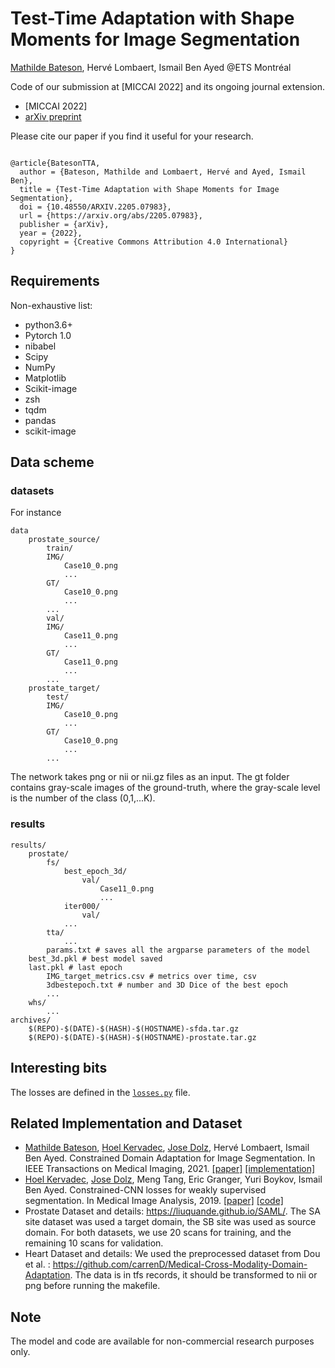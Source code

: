 # Test-Time Adaptation with Shape Moments for Image Segmentation

[Mathilde Bateson](https://github.com/mathilde-b), Hervé Lombaert, Ismail Ben Ayed @ETS Montréal

Code of our submission at [MICCAI 2022] and its ongoing journal extension. 


* [MICCAI 2022]
* [arXiv preprint](https://arxiv.org/abs/2205.07983)

Please cite our paper if you find it useful for your research.

```

@article{BatesonTTA,
  author = {Bateson, Mathilde and Lombaert, Hervé and Ayed, Ismail Ben},
  title = {Test-Time Adaptation with Shape Moments for Image Segmentation},
  doi = {10.48550/ARXIV.2205.07983},
  url = {https://arxiv.org/abs/2205.07983},
  publisher = {arXiv},
  year = {2022},
  copyright = {Creative Commons Attribution 4.0 International}
}
```



## Requirements
Non-exhaustive list:
* python3.6+
* Pytorch 1.0
* nibabel
* Scipy
* NumPy
* Matplotlib
* Scikit-image
* zsh
* tqdm
* pandas
* scikit-image

## Data scheme
### datasets
For instance
```
data
    prostate_source/
	    train/
		IMG/
		    Case10_0.png
		    ...
		GT/
		    Case10_0.png
		    ...
		...
	    val/
		IMG/
		    Case11_0.png
		    ...
		GT/
		    Case11_0.png
		    ...
		...
    prostate_target/
	    test/
		IMG/
		    Case10_0.png
		    ...
		GT/
		    Case10_0.png
		    ...
		...
```
The network takes png or nii or nii.gz files as an input. The gt folder contains gray-scale images of the ground-truth, where the gray-scale level is the number of the class (0,1,...K).

 

### results
```
results/
    prostate/
        fs/
            best_epoch_3d/
                val/
                    Case11_0.png
                    ...
            iter000/
                val/
            ...
        tta/
            ...
        params.txt # saves all the argparse parameters of the model 
	best_3d.pkl # best model saved
	last.pkl # last epoch
        IMG_target_metrics.csv # metrics over time, csv
        3dbestepoch.txt # number and 3D Dice of the best epoch 
        ...
    whs/
        ...
archives/
    $(REPO)-$(DATE)-$(HASH)-$(HOSTNAME)-sfda.tar.gz
    $(REPO)-$(DATE)-$(HASH)-$(HOSTNAME)-prostate.tar.gz
```
## Interesting bits
The losses are defined in the [`losses.py`](losses.py) file. 



## Related Implementation and Dataset
* [Mathilde Bateson](https://github.com/mathilde-b), [Hoel Kervadec](https://github.com/HKervadec), [Jose Dolz](https://github.com/josedolz), Hervé Lombaert, Ismail Ben Ayed. Constrained Domain Adaptation for Image Segmentation. In IEEE Transactions on Medical Imaging, 2021. [[paper]](https://ieeexplore.ieee.org/document/9382339) [[implementation]](https://github.com/mathilde-b/CDA) 
* [Hoel Kervadec](https://github.com/HKervadec), [Jose Dolz](https://github.com/josedolz), Meng Tang, Eric Granger, Yuri Boykov, Ismail Ben Ayed. Constrained-CNN losses for weakly supervised segmentation. In Medical Image Analysis, 2019. [[paper]](https://www.sciencedirect.com/science/article/pii/S1361841518306145?via%3Dihub) [[code]](https://github.com/LIVIAETS/SizeLoss_WSS)
* Prostate Dataset and details: https://liuquande.github.io/SAML/. The SA site dataset was used a target domain, the SB site was used as source domain. For both datasets, we use 20 scans for training, and the remaining 10 scans for validation.
* Heart Dataset and details: We used the preprocessed dataset from Dou et al. : https://github.com/carrenD/Medical-Cross-Modality-Domain-Adaptation. The data is in tfs records, it should be transformed to nii or png before running the makefile.


## Note
The model and code are available for non-commercial research purposes only.
